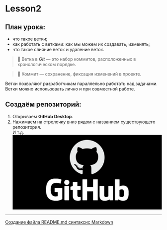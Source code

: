 # Lesson2


## План урока:

* что такое ветки;<br/>
* как работать с ветками: как мы можем их создавать, изменять;<br/>
* что такое слияние веток и удаление веток.

>🧠 Ветка в ***Git*** — это набор коммитов, расположенных в хронологическом
порядке.

>🧠 Коммит — сохранение, фиксация изменений в проекте.

Ветки позволяют разработчикам параллельно работать над задачами. 
Ветки можно использовать лично и при совместной работе.


## Создаём репозиторий:

1. Открываем **GitHub Desktop**.
2. Нажимаем на стрелочку вниз рядом с названием существующего 
репозитория.<br/>
И т.д.
 ![GitHub](GitHub.png)
***
 [Создание файла README.md синтаксис Markdown](https://youtu.be/syrGPPekLHQ)
